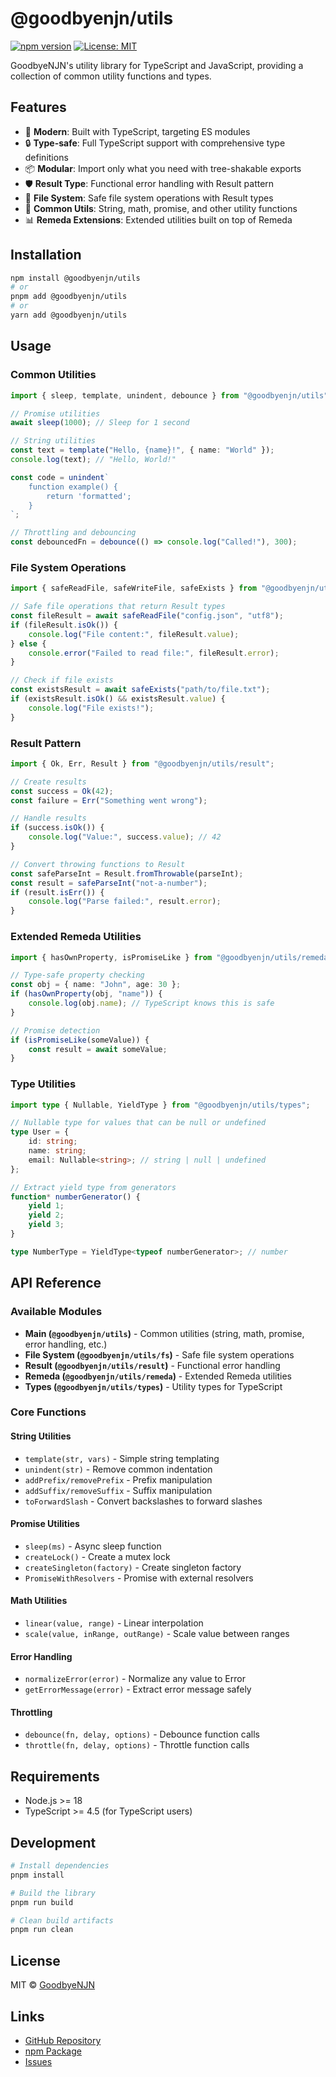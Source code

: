 # @goodbyenjn/utils

[![npm version](https://badge.fury.io/js/@goodbyenjn%2Futils.svg)](https://badge.fury.io/js/@goodbyenjn%2Futils)
[![License: MIT](https://img.shields.io/badge/License-MIT-yellow.svg)](https://opensource.org/licenses/MIT)

GoodbyeNJN's utility library for TypeScript and JavaScript, providing a collection of common utility functions and types.

## Features

- 🚀 **Modern**: Built with TypeScript, targeting ES modules
- 🔒 **Type-safe**: Full TypeScript support with comprehensive type definitions
- 📦 **Modular**: Import only what you need with tree-shakable exports
- 🛡️ **Result Type**: Functional error handling with Result pattern
- 📁 **File System**: Safe file system operations with Result types
- 🧰 **Common Utils**: String, math, promise, and other utility functions
- 📊 **Remeda Extensions**: Extended utilities built on top of Remeda

## Installation

```bash
npm install @goodbyenjn/utils
# or
pnpm add @goodbyenjn/utils
# or
yarn add @goodbyenjn/utils
```

## Usage

### Common Utilities

```typescript
import { sleep, template, unindent, debounce } from "@goodbyenjn/utils";

// Promise utilities
await sleep(1000); // Sleep for 1 second

// String utilities
const text = template("Hello, {name}!", { name: "World" });
console.log(text); // "Hello, World!"

const code = unindent`
    function example() {
        return 'formatted';
    }
`;

// Throttling and debouncing
const debouncedFn = debounce(() => console.log("Called!"), 300);
```

### File System Operations

```typescript
import { safeReadFile, safeWriteFile, safeExists } from "@goodbyenjn/utils/fs";

// Safe file operations that return Result types
const fileResult = await safeReadFile("config.json", "utf8");
if (fileResult.isOk()) {
    console.log("File content:", fileResult.value);
} else {
    console.error("Failed to read file:", fileResult.error);
}

// Check if file exists
const existsResult = await safeExists("path/to/file.txt");
if (existsResult.isOk() && existsResult.value) {
    console.log("File exists!");
}
```

### Result Pattern

```typescript
import { Ok, Err, Result } from "@goodbyenjn/utils/result";

// Create results
const success = Ok(42);
const failure = Err("Something went wrong");

// Handle results
if (success.isOk()) {
    console.log("Value:", success.value); // 42
}

// Convert throwing functions to Result
const safeParseInt = Result.fromThrowable(parseInt);
const result = safeParseInt("not-a-number");
if (result.isErr()) {
    console.log("Parse failed:", result.error);
}
```

### Extended Remeda Utilities

```typescript
import { hasOwnProperty, isPromiseLike } from "@goodbyenjn/utils/remeda";

// Type-safe property checking
const obj = { name: "John", age: 30 };
if (hasOwnProperty(obj, "name")) {
    console.log(obj.name); // TypeScript knows this is safe
}

// Promise detection
if (isPromiseLike(someValue)) {
    const result = await someValue;
}
```

### Type Utilities

```typescript
import type { Nullable, YieldType } from "@goodbyenjn/utils/types";

// Nullable type for values that can be null or undefined
type User = {
    id: string;
    name: string;
    email: Nullable<string>; // string | null | undefined
};

// Extract yield type from generators
function* numberGenerator() {
    yield 1;
    yield 2;
    yield 3;
}

type NumberType = YieldType<typeof numberGenerator>; // number
```

## API Reference

### Available Modules

- **Main (`@goodbyenjn/utils`)** - Common utilities (string, math, promise, error handling, etc.)
- **File System (`@goodbyenjn/utils/fs`)** - Safe file system operations
- **Result (`@goodbyenjn/utils/result`)** - Functional error handling
- **Remeda (`@goodbyenjn/utils/remeda`)** - Extended Remeda utilities
- **Types (`@goodbyenjn/utils/types`)** - Utility types for TypeScript

### Core Functions

#### String Utilities

- `template(str, vars)` - Simple string templating
- `unindent(str)` - Remove common indentation
- `addPrefix/removePrefix` - Prefix manipulation
- `addSuffix/removeSuffix` - Suffix manipulation
- `toForwardSlash` - Convert backslashes to forward slashes

#### Promise Utilities

- `sleep(ms)` - Async sleep function
- `createLock()` - Create a mutex lock
- `createSingleton(factory)` - Create singleton factory
- `PromiseWithResolvers` - Promise with external resolvers

#### Math Utilities

- `linear(value, range)` - Linear interpolation
- `scale(value, inRange, outRange)` - Scale value between ranges

#### Error Handling

- `normalizeError(error)` - Normalize any value to Error
- `getErrorMessage(error)` - Extract error message safely

#### Throttling

- `debounce(fn, delay, options)` - Debounce function calls
- `throttle(fn, delay, options)` - Throttle function calls

## Requirements

- Node.js >= 18
- TypeScript >= 4.5 (for TypeScript users)

## Development

```bash
# Install dependencies
pnpm install

# Build the library
pnpm run build

# Clean build artifacts
pnpm run clean
```

## License

MIT © [GoodbyeNJN](https://github.com/GoodbyeNJN)

## Links

- [GitHub Repository](https://github.com/GoodbyeNJN/utils)
- [npm Package](https://www.npmjs.com/package/@goodbyenjn/utils)
- [Issues](https://github.com/GoodbyeNJN/utils/issues)
